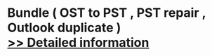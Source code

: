 # Bundle ( OST to PST , PST repair , Outlook duplicate )<br />[>> Detailed information](https://secure.element5.com/esales/product.html?productid=300483601&affiliateid=200057808)
